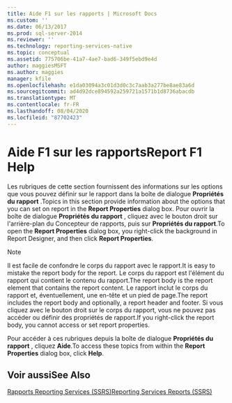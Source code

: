 ```yaml
---
title: Aide F1 sur les rapports | Microsoft Docs
ms.custom: ''
ms.date: 06/13/2017
ms.prod: sql-server-2014
ms.reviewer: ''
ms.technology: reporting-services-native
ms.topic: conceptual
ms.assetid: 775706be-41a7-4ae7-bad6-349f5ebd9e4d
author: maggiesMSFT
ms.author: maggies
manager: kfile
ms.openlocfilehash: e1da03094a3c01d3d0c3c7aab3a277be8ae83a6d
ms.sourcegitcommit: ad4d92dce894592a259721a1571b1d8736abacdb
ms.translationtype: MT
ms.contentlocale: fr-FR
ms.lasthandoff: 08/04/2020
ms.locfileid: "87702423"
---
```

# <a name="report-f1-help"></a><span data-ttu-id="7db52-102">Aide F1 sur les rapports</span><span class="sxs-lookup"><span data-stu-id="7db52-102">Report F1 Help</span></span>
  <span data-ttu-id="7db52-103">Les rubriques de cette section fournissent des informations sur les options que vous pouvez définir sur le rapport dans la boîte de dialogue **Propriétés du rapport** .</span><span class="sxs-lookup"><span data-stu-id="7db52-103">Topics in this section provide information about the options that you can set on report in the **Report Properties** dialog box.</span></span> <span data-ttu-id="7db52-104">Pour ouvrir la boîte de dialogue **Propriétés du rapport** , cliquez avec le bouton droit sur l'arrière-plan du Concepteur de rapports, puis sur **Propriétés du rapport**.</span><span class="sxs-lookup"><span data-stu-id="7db52-104">To open the **Report Properties** dialog box, you right-click the background in Report Designer, and then click **Report Properties**.</span></span>  
  
> [!NOTE]  
>  <span data-ttu-id="7db52-105">Il est facile de confondre le corps du rapport avec le rapport.</span><span class="sxs-lookup"><span data-stu-id="7db52-105">It is easy to mistake the report body for the report.</span></span> <span data-ttu-id="7db52-106">Le corps du rapport est l'élément du rapport qui contient le contenu du rapport.</span><span class="sxs-lookup"><span data-stu-id="7db52-106">The report body is the report element that contains the report content.</span></span> <span data-ttu-id="7db52-107">Le rapport inclut le corps du rapport et, éventuellement, une en-tête et un pied de page.</span><span class="sxs-lookup"><span data-stu-id="7db52-107">The report includes the report body and optionally, a report header and footer.</span></span> <span data-ttu-id="7db52-108">Si vous cliquez avec le bouton droit sur le corps du rapport, vous ne pouvez pas accéder ou définir des propriétés de rapport.</span><span class="sxs-lookup"><span data-stu-id="7db52-108">If you right-click the report body, you cannot access or set report properties.</span></span>  
  
 <span data-ttu-id="7db52-109">Pour accéder à ces rubriques depuis la boîte de dialogue **Propriétés du rapport** , cliquez **Aide**.</span><span class="sxs-lookup"><span data-stu-id="7db52-109">To access these topics from within the **Report Properties** dialog box, click **Help**.</span></span>  
  
## <a name="see-also"></a><span data-ttu-id="7db52-110">Voir aussi</span><span class="sxs-lookup"><span data-stu-id="7db52-110">See Also</span></span>  
 [<span data-ttu-id="7db52-111">Rapports Reporting Services &#40;SSRS&#41;</span><span class="sxs-lookup"><span data-stu-id="7db52-111">Reporting Services Reports &#40;SSRS&#41;</span></span>](reports/reporting-services-reports-ssrs.md)  
  
  
